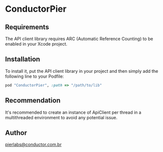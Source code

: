 # ConductorPier

## Requirements

The API client library requires ARC (Automatic Reference Counting) to be enabled in your Xcode project.

## Installation

To install it, put the API client library in your project and then simply add the following line to your Podfile:

```ruby
pod "ConductorPier", :path => "/path/to/lib"
```

## Recommendation

It's recommended to create an instance of ApiClient per thread in a multithreaded environment to avoid any potential issue.

## Author

pierlabs@conductor.com.br


